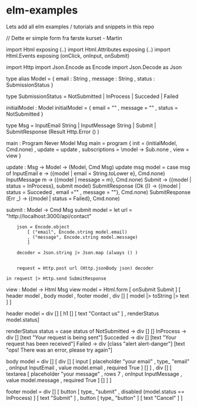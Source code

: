 # elm-examples

Lets add all elm examples / tutorials and snippets in this repo

// Dette er simple form fra første kurset - Martin

import Html exposing (..)
import Html.Attributes exposing (..)
import Html.Events exposing (onClick, onInput, onSubmit)

import Http
import Json.Encode as Encode
import Json.Decode as Json

type alias Model =
  { email : String
  , message : String
  , status : SubmissionStatus
  }

type SubmissionStatus
    = NotSubmitted
    | InProcess
    | Succeded
    | Failed

initialModel : Model
initialModel =
  { email = ""
  , message = ""
  , status = NotSubmitted
  }

type Msg
  = InputEmail String
  | InputMessage String
  | Submit
  | SubmitResponse (Result Http.Error () )

main : Program Never Model Msg
main =
  program
    { init = (initialModel, Cmd.none)
    , update = update
    , subscriptions = \model -> Sub.none
    , view = view
    }

update : Msg -> Model -> (Model, Cmd Msg)
update msg model = 
    case msg of
        InputEmail e ->
            ({model | email = String.toLower e}, Cmd.none)
        InputMessage m ->
            ({model | message = m}, Cmd.none)
        Submit ->
            ({model | status = InProcess}, submit model)
        SubmitResponse (Ok ()) ->
            ({model | status = Succeded
            , email =""
            , message = ""}, Cmd.none)
        SubmitResponse (Err _) ->
            ({model | status = Failed}, Cmd.none)
            
submit : Model -> Cmd Msg
submit model =
    let
        url = "http://localhost:3000/api/contact"

        json = Encode.object
            [ ("email", Encode.string model.email)
            , ("message", Encode.string model.message)
            ]

        decoder = Json.string |> Json.map (always () )


        request = Http.post url (Http.jsonBody json) decoder

    in request |> Http.send SubmitResponse

view : Model -> Html Msg
view model =
  Html.form 
    [ onSubmit Submit ]
    [ header model
    , body model
    , footer model
    , div [] [ model |> toString |> text ]
    ]

header  model = div []
  [ h1 [] [ text "Contact us" ] 
  , renderStatus model.status]

renderStatus status = 
    case status of
        NotSubmitted ->
            div [] [] 
        InProcess ->
            div [] [text "Your request is being sent"]
        Succeded ->
            div [] [text "Your request has been received"]
        Failed ->
            div [class "alert alert-danger"] 
            [text "ops! There was an error, please try again"]

body model = div []
  [ div []
    [ input
      [ placeholder "your email"
      , type_ "email"
      , onInput InputEmail
      , value model.email
      , required True
      ] [] ]
  , div []
    [ textarea
      [ placeholder "your message"
      , rows 7
      , onInput InputMessage
      , value model.message
      , required True
      ] [] ]
  ]

footer model = div []
    [ button
        [ type_ "submit"
        , disabled (model.status == InProcess) ] 
        [ text "Submit" ]
        , button 
        [ type_ "button" ]
        [ text "Cancel" ] 
    ]

